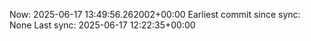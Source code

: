Now: 2025-06-17 13:49:56.262002+00:00 Earliest commit since sync: None Last sync: 2025-06-17 12:22:35+00:00
